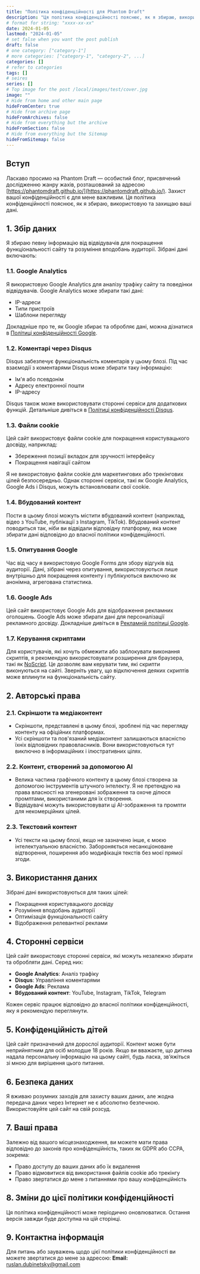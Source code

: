 ```yaml
---
title: "Політика конфіденційності для Phantom Draft"
description: "Ця політика конфіденційності пояснює, як я збираю, використовую та захищаю ваші дані."
# format for string: "xxxx-xx-xx"
date: 2024-01-05
lastmod: "2024-01-05"
# set false when you want the post publish
draft: false
# one category: ["category-1"]
# more categories: ["category-1", "category-2", ...]
categories: []
# refer to categories
tags: []
# seires
series: []
# Top image for the post /local/images/test/cover.jpg
image: ""
# Hide from home and other main page
hideFromCenter: true
# Hide from archive page
hideFromArchives: false
# Hide from everything but the archive
hideFromSection: false
# Hide from everything but the Sitemap
hideFromSitemap: false
---
```

## Вступ

Ласкаво просимо на Phantom Draft — особистий блог, присвячений дослідженню жанру жахів, розташований за адресою [https://phantomdraft.github.io/](https://phantomdraft.github.io/). Захист вашої конфіденційності є для мене важливим. Ця політика конфіденційності пояснює, як я збираю, використовую та захищаю ваші дані.

## 1. Збір даних

Я збираю певну інформацію від відвідувачів для покращення функціональності сайту та розуміння вподобань аудиторії. Зібрані дані включають:

### 1.1. Google Analytics

Я використовую Google Analytics для аналізу трафіку сайту та поведінки відвідувачів. Google Analytics може збирати такі дані:

- IP-адреси
- Типи пристроїв
- Шаблони перегляду

Докладніше про те, як Google збирає та обробляє дані, можна дізнатися в <a href="https://policies.google.com/privacy" rel="nofollow" target="_blank">Політиці конфіденційності Google</a>.

### 1.2. Коментарі через Disqus

Disqus забезпечує функціональність коментарів у цьому блозі. Під час взаємодії з коментарями Disqus може збирати таку інформацію:

- Ім'я або псевдонім
- Адресу електронної пошти
- IP-адресу

Disqus також може використовувати сторонні сервіси для додаткових функцій. Детальніше дивіться в <a href="https://help.disqus.com/en/articles/1717103-disqus-privacy-policy" rel="nofollow" target="_blank">Політиці конфіденційності Disqus</a>.

### 1.3. Файли cookie

Цей сайт використовує файли cookie для покращення користувацького досвіду, наприклад:

- Збереження позиції вкладок для зручності інтерфейсу
- Покращення навігації сайтом

Я не використовую файли cookie для маркетингових або трекінгових цілей безпосередньо. Однак сторонні сервіси, такі як Google Analytics, Google Ads і Disqus, можуть встановлювати свої cookie.

### 1.4. Вбудований контент

Пости в цьому блозі можуть містити вбудований контент (наприклад, відео з YouTube, публікації з Instagram, TikTok). Вбудований контент поводиться так, ніби ви відвідали відповідну платформу, яка може збирати дані відповідно до власної політики конфіденційності.

### 1.5. Опитування Google

Час від часу я використовую Google Forms для збору відгуків від аудиторії. Дані, зібрані через опитування, використовуються лише внутрішньо для покращення контенту і публікуються виключно як анонімна, агрегована статистика.

### 1.6. Google Ads

Цей сайт використовує Google Ads для відображення рекламних оголошень. Google Ads може збирати дані для персоналізації рекламного досвіду. Докладніше дивіться в <a href="https://policies.google.com/technologies/ads" rel="nofollow" target="_blank">Рекламній політиці Google</a>.

### 1.7. Керування скриптами

Для користувачів, які хочуть обмежити або заблокувати виконання скриптів, я рекомендую використовувати розширення для браузера, такі як <a href="https://noscript.net/" rel="nofollow" target="_blank">NoScript</a>. Це дозволяє вам керувати тим, які скрипти виконуються на сайті. Зверніть увагу, що відключення деяких скриптів може вплинути на функціональність сайту.

## 2. Авторські права

### 2.1. Скріншоти та медіаконтент

- Скріншоти, представлені в цьому блозі, зроблені під час перегляду контенту на офіційних платформах.
- Усі скріншоти та пов'язаний медіаконтент залишаються власністю їхніх відповідних правовласників. Вони використовуються тут виключно в інформаційних і ілюстративних цілях.

### 2.2. Контент, створений за допомогою AI

- Велика частина графічного контенту в цьому блозі створена за допомогою інструментів штучного інтелекту. Я не претендую на права власності на згенеровані зображення та охоче ділюся промптами, використаними для їх створення.
- Відвідувачі можуть використовувати ці AI-зображення та промпти для некомерційних цілей.

### 2.3. Текстовий контент

- Усі тексти на цьому блозі, якщо не зазначено інше, є моєю інтелектуальною власністю. Забороняється несанкціоноване відтворення, поширення або модифікація текстів без моєї прямої згоди.

## 3. Використання даних

Зібрані дані використовуються для таких цілей:

- Покращення користувацького досвіду
- Розуміння вподобань аудиторії
- Оптимізація функціональності сайту
- Відображення релевантної реклами

## 4. Сторонні сервіси

Цей сайт використовує сторонні сервіси, які можуть незалежно збирати та обробляти дані. Серед них:

- **Google Analytics**: Аналіз трафіку
- **Disqus**: Управління коментарями
- **Google Ads**: Реклама
- **Вбудований контент**: YouTube, Instagram, TikTok, Telegram

Кожен сервіс працює відповідно до власної політики конфіденційності, яку я рекомендую переглянути.

## 5. Конфіденційність дітей

Цей сайт призначений для дорослої аудиторії. Контент може бути неприйнятним для осіб молодше 18 років. Якщо ви вважаєте, що дитина надала персональну інформацію на цьому сайті, будь ласка, зв’яжіться зі мною для вирішення цього питання.

## 6. Безпека даних

Я вживаю розумних заходів для захисту ваших даних, але жодна передача даних через Інтернет не є абсолютно безпечною. Використовуйте цей сайт на свій розсуд.

## 7. Ваші права

Залежно від вашого місцезнаходження, ви можете мати права відповідно до законів про конфіденційність, таких як GDPR або CCPA, зокрема:

- Право доступу до ваших даних або їх видалення
- Право відмовитися від використання файлів cookie або трекінгу
- Право звертатися до мене з питаннями про вашу конфіденційність

## 8. Зміни до цієї політики конфіденційності

Ця політика конфіденційності може періодично оновлюватися. Остання версія завжди буде доступна на цій сторінці.

## 9. Контактна інформація

Для питань або зауважень щодо цієї політики конфіденційності ви можете звертатися до мене за адресою:
**Email:** <a href="mailto:ruslan.dubinetsky@gmail.com">ruslan.dubinetsky@gmail.com</a>